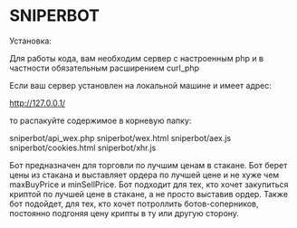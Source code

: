 # SNIPERBOT
Установка:

Для работы кода, вам необходим сервер с настроенным php и в частности обязательным расширением curl_php

Если ваш сервер установлен на локальной машине и имеет адрес:

http://127.0.0.1/

то распакуйте содержимое в корневую папку:

sniperbot/api_wex.php
sniperbot/wex.html
sniperbot/aex.js
sniperbot/cookies.html
sniperbot/xhr.js

Бот предназначен для торговли по лучшим ценам в стакане.
Бот берет цены из стакана и выставляет ордера по лучшей цене и не хуже чем maxBuyPrice и minSellPrice.
Бот подходит для тех, кто хочет закупиться криптой по лучшей цене в стакане, а не просто выставив ордер.
Также бот подойдет, для тех, кто хочет потроллить ботов-соперников, постоянно подгоняя цену крипты в ту или другую сторону.
